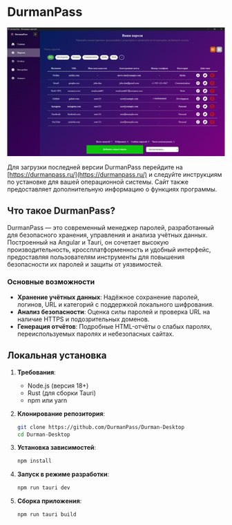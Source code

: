 # DurmanPass

![PasswordGuard Screenshot](src/assets/screens/DurmanPass-Pass.png)

Для загрузки последней версии DurmanPass перейдите на [https://durmanpass.ru/](https://durmanpass.ru/) и следуйте инструкциям по установке для вашей операционной системы. Сайт также предоставляет дополнительную информацию о функциях программы.

## Что такое DurmanPass?

DurmanPass — это современный менеджер паролей, разработанный для безопасного хранения, управления и анализа учётных данных. Построенный на Angular и Tauri, он сочетает высокую производительность, кроссплатформенность и удобный интерфейс, предоставляя пользователям инструменты для повышения безопасности их паролей и защиты от уязвимостей.

### Основные возможности
- **Хранение учётных данных**: Надёжное сохранение паролей, логинов, URL и категорий с поддержкой локального шифрования.
- **Анализ безопасности**: Оценка силы паролей и проверка URL на наличие HTTPS и подозрительных доменов.
- **Генерация отчётов**: Подробные HTML-отчёты о слабых паролях, переиспользуемых паролях и небезопасных сайтах.

## Локальная установка

1. **Требования**:
    - Node.js (версия 18+)
    - Rust (для сборки Tauri)
    - npm или yarn

2. **Клонирование репозитория**:
   ```bash
   git clone https://github.com/DurmanPass/Durman-Desktop
   cd Durman-Desktop
   ```

3. **Установка зависимостей**:
   ```bash
   npm install
   ```

4. **Запуск в режиме разработки**:
   ```bash
   npm run tauri dev
   ```

5. **Сборка приложения**:
   ```bash
   npm run tauri build
   ```